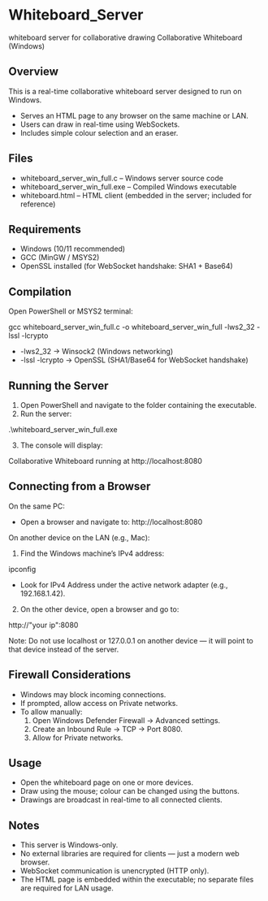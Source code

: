 # Whiteboard_Server
whiteboard server for collaborative drawing
Collaborative Whiteboard (Windows)

Overview
--------
This is a real-time collaborative whiteboard server designed to run on Windows.
- Serves an HTML page to any browser on the same machine or LAN.
- Users can draw in real-time using WebSockets.
- Includes simple colour selection and an eraser.

Files
-----
- whiteboard_server_win_full.c – Windows server source code
- whiteboard_server_win_full.exe – Compiled Windows executable
- whiteboard.html – HTML client (embedded in the server; included for reference)

Requirements
------------
- Windows (10/11 recommended)
- GCC (MinGW / MSYS2)
- OpenSSL installed (for WebSocket handshake: SHA1 + Base64)

Compilation
-----------
Open PowerShell or MSYS2 terminal:

gcc whiteboard_server_win_full.c -o whiteboard_server_win_full -lws2_32 -lssl -lcrypto

- -lws2_32 → Winsock2 (Windows networking)
- -lssl -lcrypto → OpenSSL (SHA1/Base64 for WebSocket handshake)

Running the Server
------------------
1. Open PowerShell and navigate to the folder containing the executable.
2. Run the server:

.\whiteboard_server_win_full.exe

3. The console will display:

Collaborative Whiteboard running at http://localhost:8080

Connecting from a Browser
-------------------------
On the same PC:
- Open a browser and navigate to:
http://localhost:8080

On another device on the LAN (e.g., Mac):
1. Find the Windows machine’s IPv4 address:

ipconfig

- Look for IPv4 Address under the active network adapter (e.g., 192.168.1.42).

2. On the other device, open a browser and go to:

http://"your ip":8080

Note: Do not use localhost or 127.0.0.1 on another device — it will point to that device instead of the server.

Firewall Considerations
----------------------
- Windows may block incoming connections.
- If prompted, allow access on Private networks.
- To allow manually:
  1. Open Windows Defender Firewall → Advanced settings.
  2. Create an Inbound Rule → TCP → Port 8080.
  3. Allow for Private networks.

Usage
-----
- Open the whiteboard page on one or more devices.
- Draw using the mouse; colour can be changed using the buttons.
- Drawings are broadcast in real-time to all connected clients.

Notes
-----
- This server is Windows-only.
- No external libraries are required for clients — just a modern web browser.
- WebSocket communication is unencrypted (HTTP only).
- The HTML page is embedded within the executable; no separate files are required for LAN usage.
